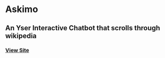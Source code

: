 # Askimo
## An Yser Interactive Chatbot that scrolls through wikipedia
### <a href="https://sundar-2000.github.io/chatbot" traget="_blank">View Site</a>
